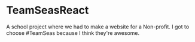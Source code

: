 # TeamSeasReact
A school project where we had to make a website for a Non-profit. I got to choose #TeamSeas because I think they're awesome.
